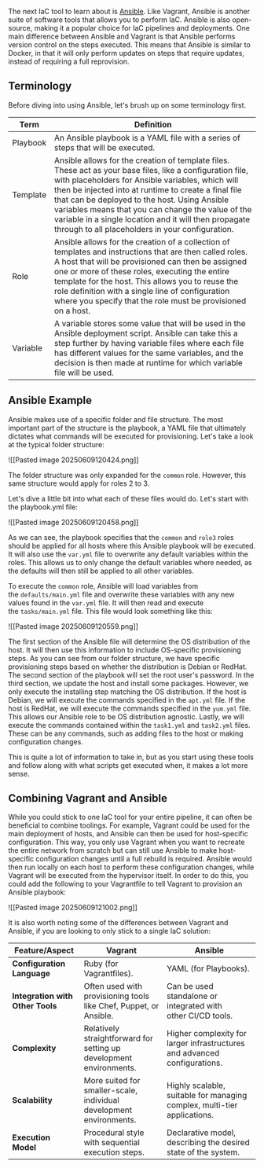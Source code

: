 The next IaC tool to learn about is [Ansible](https://www.ansible.com/).
Like Vagrant, Ansible is another suite of software tools that allows you to perform IaC. Ansible is also open-source, making it a popular choice for IaC pipelines and deployments.
One main difference between Ansible and Vagrant is that Ansible performs version control on the steps executed. This means that Ansible is similar to Docker, in that it will only perform updates on steps that require updates, instead of requiring a full reprovision.

## Terminology

Before diving into using Ansible, let's brush up on some terminology first.

| Term     | Definition                                                                                                                                                                                                                                                                                                                                                                                                                               |
| -------- | ---------------------------------------------------------------------------------------------------------------------------------------------------------------------------------------------------------------------------------------------------------------------------------------------------------------------------------------------------------------------------------------------------------------------------------------- |
| Playbook | An Ansible playbook is a YAML file with a series of steps that will be executed.                                                                                                                                                                                                                                                                                                                                                         |
| Template | Ansible allows for the creation of template files. These act as your base files, like a configuration file, with placeholders for Ansible variables, which will then be injected into at runtime to create a final file that can be deployed to the host. Using Ansible variables means that you can change the value of the variable in a single location and it will then propagate through to all placeholders in your configuration. |
| Role     | Ansible allows for the creation of a collection of templates and instructions that are then called roles. A host that will be provisioned can then be assigned one or more of these roles, executing the entire template for the host. This allows you to reuse the role definition with a single line of configuration where you specify that the role must be provisioned on a host.                                                   |
| Variable | A variable stores some value that will be used in the Ansible deployment script. Ansible can take this a step further by having variable files where each file has different values for the same variables, and the decision is then made at runtime for which variable file will be used.                                                                                                                                               |

## Ansible Example

Ansible makes use of a specific folder and file structure. The most important part of the structure is the playbook, a YAML file that ultimately dictates what commands will be executed for provisioning. Let's take a look at the typical folder structure:

![[Pasted image 20250609120424.png]]

The folder structure was only expanded for the `common` role. However, this same structure would apply for roles 2 to 3.

Let's dive a little bit into what each of these files would do. Let's start with the playbook.yml file:

![[Pasted image 20250609120458.png]]

As we can see, the playbook specifies that the `common` and `role3` roles should be applied for all hosts where this Ansible playbook will be executed. It will also use the `var.yml` file to overwrite any default variables within the roles. This allows us to only change the default variables where needed, as the defaults will then still be applied to all other variables.

To execute the `common` role, Ansible will load variables from the `defaults/main.yml` file and overwrite these variables with any new values found in the `var.yml` file. It will then read and execute the `tasks/main.yml` file. This file would look something like this:

![[Pasted image 20250609120559.png]]

The first section of the Ansible file will determine the OS distribution of the host. It will then use this information to include OS-specific provisioning steps. As you can see from our folder structure, we have specific provisioning steps based on whether the distribution is Debian or RedHat. The second section of the playbook will set the root user's password. In the third section, we update the host and install some packages. However, we only execute the installing step matching the OS distribution. If the host is Debian, we will execute the commands specified in the `apt.yml` file. If the host is RedHat, we will execute the commands specified in the `yum.yml` file. This allows our Ansible role to be OS distribution agnostic. Lastly, we will execute the commands contained within the `task1.yml` and `task2.yml` files. These can be any commands, such as adding files to the host or making configuration changes.

This is quite a lot of information to take in, but as you start using these tools and follow along with what scripts get executed when, it makes a lot more sense.

## Combining Vagrant and Ansible

While you could stick to one IaC tool for your entire pipeline, it can often be beneficial to combine toolings. For example, Vagrant could be used for the main deployment of hosts, and Ansible can then be used for host-specific configuration. This way, you only use Vagrant when you want to recreate the entire network from scratch but can still use Ansible to make host-specific configuration changes until a full rebuild is required. Ansible would then run locally on each host to perform these configuration changes, while Vagrant will be executed from the hypervisor itself. In order to do this, you could add the following to your Vagrantfile to tell Vagrant to provision an Ansible playbook:

![[Pasted image 20250609121002.png]]

It is also worth noting some of the differences between Vagrant and Ansible, if you are looking to only stick to a single IaC solution:

| **Feature/Aspect**               | **Vagrant**                                                         | **Ansible**                                                               |
| -------------------------------- | ------------------------------------------------------------------- | ------------------------------------------------------------------------- |
| **Configuration Language**       | Ruby (for Vagrantfiles).                                            | YAML (for Playbooks).                                                     |
| **Integration with Other Tools** | Often used with provisioning tools like Chef, Puppet, or Ansible.   | Can be used standalone or integrated with other CI/CD tools.              |
| **Complexity**                   | Relatively straightforward for setting up development environments. | Higher complexity for larger infrastructures and advanced configurations. |
| **Scalability**                  | More suited for smaller-scale, individual development environments. | Highly scalable, suitable for managing complex, multi-tier applications.  |
| **Execution Model**              | Procedural style with sequential execution steps.                   | Declarative model, describing the desired state of the system.            |
